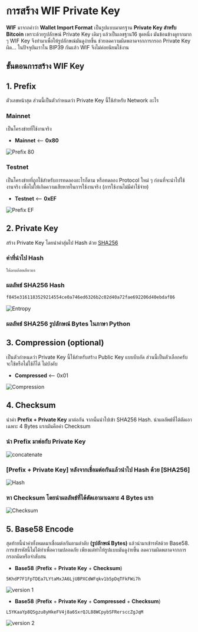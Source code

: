 # การสร้าง WIF Private Key

**WIF** มาจากคำว่า **Wallet Import Format** เป็นรูปแบบมาตรฐาน **Private Key สำหรับ Bitcoin** เพราะด้วยรูปลักษณ์ Private Key เดิมๆ แล้วเป็นเลขฐาน16 ชุดหนึ่ง มันข้อนข้างดูยากมาก ๆ WIF Key จึงทำมาเพื่อให้รูปลักษณ์มันดูง่ายขึ้น ช่วยลดความผิดพลาดจากการกรอก Private Key ผิด... ในปัจจุบันเราใน BIP39 กันแล้ว WIF จึงไม่ค่อยนิยมใช้งาน

## ขั้นตอนการสร้าง WIF Key

## 1. Prefix

ตัวเลขหน้าสุด ส่วนนี้เป็นตัวกำหนดว่า Private Key นี้ใช้สำหรับ Network อะไร

### Mainnet 
เป็นโครงข่ายที่ใช้งานจริง
- **Mainnet** ⟵ **0x80**

![Prefix 80](https://user-images.githubusercontent.com/120770468/223716525-bf57e5a4-0f43-4a28-9ae1-c2dca94dc857.png)

### Testnet
เป็นโครงข่ายที่ถูกใช้สำหรับการทดลองอะไรก็ตาม หรือทดลอง Protocol ใหม่ ๆ ก่อนที่จะนำไปใช้งานจริง เพื่อไม่ให้เกิดความเสียหายในการใช้งานจริง (การใช้งานไม่มีค่าใช้จ่าย) 

- **Testnet** ⟵ **0xEF**

![Prefix EF](https://user-images.githubusercontent.com/120770468/223721619-fc7db06d-21b5-4439-8568-63219fe248d4.png)

## 2. Private Key 
สร้าง Private Key โดยนำค่าสุ่มไป Hash ด้วย [SHA256](https://emn178.github.io/online-tools/sha256.html)

### ค่าที่นำไป Hash
```text
ให้ลาบก้อยเยียวยา
```

### **ผลลัพธ์ SHA256 Hash**
```sh
f845e3161183529214554ce0a746ed6326b2c02d40a72fae692206d40ebdaf86
```

![Entropy](https://user-images.githubusercontent.com/120770468/223761504-3afb9649-6304-4a87-bfd2-9bc3e311ddaf.png)

### **ผลลัพธ์ SHA256 รูปลักษณ์ Bytes ในภาษา Python**

## 3. Compression (optional)
เป็นตัวกำหนดว่า Private Key นี้ใช้สำหรับสร้าง Public Key แบบบีบอัด ส่วนนี้เป็นตัวเลือกครับ จะใช้หรือไม่ใช้ก็ได้ ไม่บังคับ
- **Compressed** ⟵ 0x01

![Compression](https://user-images.githubusercontent.com/120770468/223742705-428d9c67-8318-4fb9-8d16-ec00287037e3.png)


## 4. Checksum
นำค่า **Prefix + Private Key** มาต่อกัน จากนั้นนำไปเข้า SHA256 Hash. นำผลลัพธ์ที่ได้ตัดเอาเฉพาะ 4 Bytes แรกมันคือค่า Checksum

### นำ **Prefix** มาต่อกับ **Private Key**


![concatenate](https://user-images.githubusercontent.com/120770468/223755565-209589fb-6ecb-43a4-b956-30d8aa0120ee.png)

### **[Prefix + Private Key]** หลังจากเชื่อมต่อกันแล้วนำไป Hash ด้วย **[SHA256]**

![Hash](https://user-images.githubusercontent.com/120770468/223757335-b85070da-93a8-4906-884e-bc26e9c49aa4.png)

### หา **Checksum** โดยนำผลลัพธ์ที่ได้ตัดเอามาเฉพาะ 4 Bytes แรก

![Checksum](https://user-images.githubusercontent.com/120770468/223770066-744054be-6a1e-46f2-b663-a607d6aec098.png)

## 5. Base58 Encode
สุดท้ายนี้นำค่าทั้งหมดมาเชื่อมต่อกันตามลำดับ **(รูปลักษณ์ Bytes)** แล้วนำมาเข้ารหัสด้วย Base58. การเข้ารหัสนี้ไม่ได้ทำเพื่อความปลอดภัย เพียงแต่ทำให้รูปแบบมันดูง่ายขึ้น ลดความผิดพลาดจากการ กรอกผิดหรือจำสับสน

- **Base58** (**Prefix** + **Private Key** + **Checksum**)
```text
5KhdP7F1FpTDEa7LYtaMxJA6LjUBPXCdWFqkv1b5pDqTFkFWi7h
```

![version 1](https://user-images.githubusercontent.com/120770468/223969899-dbb55224-6af6-4142-bab1-2da7ac9bc9b4.png)



- **Base58** (**Prefix** + **Private Key** + **Compressed** + **Checksum**)
```text
L5YKaaYp8QSgzu8yHkeFV4j8a6SxrQJL88WCpybSFRersccZgJqM
```

![version 2](https://user-images.githubusercontent.com/120770468/223970167-2bbddbaa-de36-4883-b0b4-000a4f721275.png)

<br>
<br>
